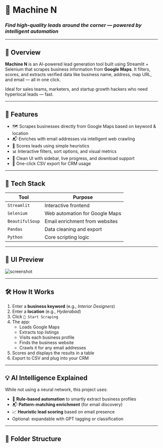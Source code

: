# 🤖 Machine N

### *Find high-quality leads around the corner — powered by intelligent automation*

---

## 🚀 Overview

**Machine N** is an AI-powered lead generation tool built using Streamlit + Selenium that scrapes business information from **Google Maps**. It filters, scores, and extracts verified data like business name, address, map URL, and email — all in one click.

Ideal for sales teams, marketers, and startup growth hackers who need hyperlocal leads — fast.

---

## 🌟 Features

- 🗺️ Scrapes businesses directly from Google Maps based on keyword & location
- 📬 Enriches with email addresses via intelligent web crawling
- 🧠 Scores leads using simple heuristics
- 📊 Interactive filters, sort options, and visual metrics
- 🎨 Clean UI with sidebar, live progress, and download support
- 📁 One-click CSV export for CRM usage

---

## 🧠 Tech Stack

| Tool         | Purpose                          |
|--------------|-----------------------------------|
| `Streamlit`  | Interactive frontend              |
| `Selenium`   | Web automation for Google Maps    |
| `BeautifulSoup` | Email enrichment from websites |
| `Pandas`     | Data cleaning and export          |
| `Python`     | Core scripting logic              |

---

## 📸 UI Preview

![screenshot](https://imgur.com/a/4E3cW11.png) <!-- Replace with your actual screenshot URL -->

---

## 🛠 How It Works

1. Enter a **business keyword** (e.g., *Interior Designers*)  
2. Enter a **location** (e.g., *Hyderabad*)  
3. Click `🚀 Start Scraping`  
4. The app:
   - Loads Google Maps
   - Extracts top listings
   - Visits each business profile
   - Finds the business website
   - Crawls it for any email addresses
5. Scores and displays the results in a table
6. Export to CSV and plug into your CRM

---

## 💡 AI Intelligence Explained

While not using a neural network, this project uses:

- 🧠 **Rule-based automation** to smartly extract business profiles  
- 📬 **Pattern-matching enrichment** (for email discovery)  
- 📈 **Heuristic lead scoring** based on email presence  
- Optional: expandable with GPT tagging or classification

---

## 🚧 Folder Structure

